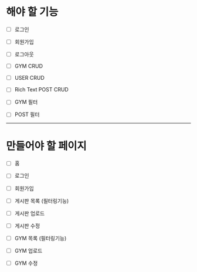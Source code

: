 # 해야 할 기능

-   [ ] 로그인

-   [ ] 회원가입

-   [ ] 로그아웃

-   [ ] GYM CRUD

-   [ ] USER CRUD

-   [ ] Rich Text POST CRUD

-   [ ] GYM 필터

-   [ ] POST 필터

---

# 만들어야 할 페이지

-   [ ] 홈

-   [ ] 로그인

-   [ ] 회원가입

-   [ ] 게시판 목록 (필터링기능)

-   [ ] 게시판 업로드

-   [ ] 게시판 수정

-   [ ] GYM 목록 (필터링기능)

-   [ ] GYM 업로드

-   [ ] GYM 수정
